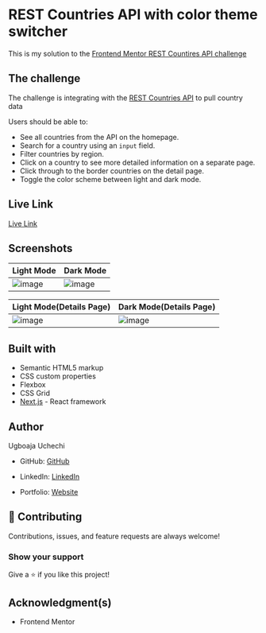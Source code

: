 # REST Countries API with color theme switcher

This is my solution to the [Frontend Mentor REST Countires API challenge](https://www.frontendmentor.io/challenges/rest-countries-api-with-color-theme-switcher-5cacc469fec04111f7b848ca)

## The challenge

The challenge is integrating with the [REST Countries API](https://restcountries.com/) to pull country data

Users should be able to:

- See all countries from the API on the homepage.
- Search for a country using an `input` field.
- Filter countries by region.
- Click on a country to see more detailed information on a separate page.
- Click through to the border countries on the detail page.
- Toggle the color scheme between light and dark mode.

## Live Link

[Live Link](https://allcountry.vercel.app/)

## Screenshots

Light Mode | Dark Mode
------------- | -------------
![image](https://user-images.githubusercontent.com/74814780/199295437-eb316bb5-9a96-4fc1-98a9-c7888a3d795c.png)  |  ![image](https://user-images.githubusercontent.com/74814780/199295488-86a77e25-0e5b-40a3-b9d8-72ada032aaee.png)

Light Mode(Details Page) | Dark Mode(Details Page)
------------- | -------------
![image](https://user-images.githubusercontent.com/74814780/199296430-8cab9f63-f1f0-44c2-a150-0c5ffbe0fab8.png)  |  ![image](https://user-images.githubusercontent.com/74814780/199296329-cd3404f9-1b23-49b2-8d48-6f6836a78314.png)


## Built with

- Semantic HTML5 markup
- CSS custom properties
- Flexbox
- CSS Grid
- [Next.js](https://nextjs.org/) - React framework

## Author
Ugboaja Uchechi

- GitHub: [GitHub](https://github.com/Ugboaja-Uchechi)

- LinkedIn: [LinkedIn](https://www.linkedin.com/in/stephanie-ugboaja/)

- Portfolio: [Website](https://tired-coder.vercel.app/)

## 🤝 Contributing

Contributions, issues, and feature requests are always welcome!

### Show your support

Give a ⭐️ if you like this project!

## Acknowledgment(s)

- Frontend Mentor
